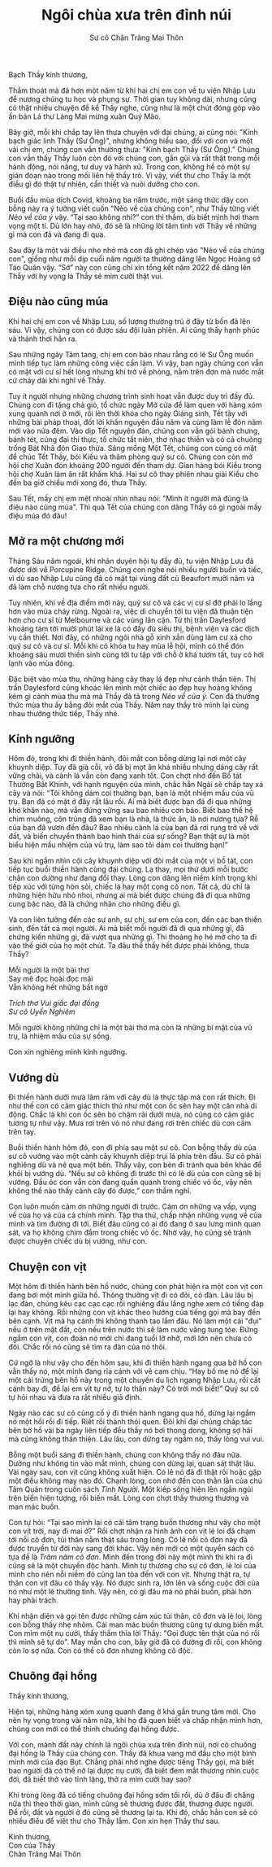 ﻿---
title: Ngôi chùa xưa trên đỉnh núi
author: Sư cô Chân Trăng Mai Thôn
---

Bạch Thầy kính thương,

Thắm thoát mà đã hơn một năm từ khi hai chị em con về tu viện Nhập Lưu để nương chúng tu học và phụng sự. Thời gian tuy không dài, nhưng cũng có thật nhiều chuyện để kể Thầy nghe, cũng như là một chút đóng góp vào ấn bản Lá thư Làng Mai mừng xuân Quý Mão.

Bây giờ, mỗi khi chắp tay lên thưa chuyện với đại chúng, ai cũng nói: "Kính bạch giác linh Thầy (Sư Ông)", nhưng không hiểu sao, đối với con và một vài chị em, chúng con vẫn thường thưa: "Kính bạch Thầy (Sư Ông).” Chúng con vẫn thấy Thầy luôn còn đó với chúng con, gần gũi và rất thật trong mỗi hành động, nói năng, tư duy và hành xử. Trong con, không hề có một sự gián đoạn nào trong mối liên hệ thầy trò. Vì vậy, viết thư cho Thầy là một điều gì đó thật tự nhiên, cần thiết và nuôi dưỡng cho con.

Buổi đầu mùa dịch Covid, khoảng ba năm trước, một sáng thức dậy con bỗng nảy ra ý tưởng viết cuốn "Nẻo về của chúng con", như Thầy từng viết *Nẻo về của ý* vậy. “Tại sao không nhỉ?” con thì thầm, dù biết mình hơi tham vọng một tí. Dù lớn hay nhỏ, đó sẽ là những lời tâm tình với Thầy về những gì mà con đã và đang đi qua. 

Sau đây là một vài điều nho nhỏ mà con đã ghi chép vào "Nẻo về của chúng con", giống như mỗi dịp cuối năm người ta thường dâng lên Ngọc Hoàng sớ Táo Quân vậy. “Sớ” này con cũng chỉ xin tổng kết năm 2022 để dâng lên Thầy với hy vọng là Thầy sẽ mỉm cười thật vui.

## Điệu nào cũng múa

Khi hai chị em con về Nhập Lưu, số lượng thường trú ở đây từ bốn đã lên sáu. Vì vậy, chúng con có được sáu đội luân phiên. Ai cũng thấy hạnh phúc và thảnh thơi hẳn ra. 

Sau những ngày Tâm tang, chị em con bảo nhau rằng có lẽ Sư Ông muốn mình tiếp tục làm những công việc cần làm. Vì vậy, ban ngày chúng con vẫn có mặt với cư sĩ hết lòng nhưng khi trở về phòng, nằm trên đơn mà nước mắt cứ chảy dài khi nghĩ về Thầy.

Tuy ít người nhưng những chương trình sinh hoạt vẫn được duy trì đầy đủ. Chúng con đi tặng chả giò, tổ chức ngày Mở cửa để làm quen với hàng xóm xung quanh nơi ở mới, rồi lên thời khóa cho ngày Giáng sinh, Tết tây với những bài pháp thoại, đốt lời khấn nguyện đầu năm và cùng làm lễ đón năm mới vào nửa đêm. Vào dịp Tết nguyên đán, chúng con vẫn gói bánh chưng, bánh tét, cúng đại thí thực, tổ chức tất niên, thơ nhạc thiền và có cả chuông trống Bát Nhã đón Giao thừa. Sáng mồng Một Tết, chúng con cùng có mặt để chúc Tết Thầy, bói Kiều và thăm phòng quý sư cô. Chúng con còn mở hội chợ Xuân đón khoảng 200 người đến tham dự. Gian hàng bói Kiều trong hội chợ Xuân làm ăn rất khấm khá. Hai sư cô thay phiên nhau giải Kiều cho đến ba giờ chiều mới xong đó, thưa Thầy.

Sau Tết, mấy chị em mệt nhoài nhìn nhau nói: "Mình ít người mà đúng là điệu nào cũng múa". Thì quà Tết của chúng con dâng Thầy có gì ngoài mấy điệu múa đó đâu!

## Mở ra một chương mới

Tháng Sáu năm ngoái, khi nhân duyên hội tụ đầy đủ, tu viện Nhập Lưu đã được dời về Porcupine Ridge. Chúng con nghe nói nhiều người buồn và tiếc, vì dù sao Nhập Lưu cũng đã có mặt tại vùng đất cũ Beaufort mười năm và đã làm chỗ nương tựa cho rất nhiều người. 

Tuy nhiên, khi về địa điểm mới này, quý sư cô và các vị cư sĩ đỡ phải lo lắng hơn vào mùa cháy rừng. Ngoài ra, việc di chuyển tới tu viện đã thuận tiện hơn cho cư sĩ từ Melbourne và các vùng lân cận. Từ thị trấn Daylesford khoảng tám tới mười phút lái xe là có đầy đủ siêu thị, bệnh viện và các dịch vụ cần thiết. Nơi đây, có những ngôi nhà gỗ xinh xắn dùng làm cư xá cho quý sư cô và cư sĩ. Mỗi khi có khóa tu hay mùa lễ hội, mình có thể đón khoảng sáu mươi thiền sinh cùng tới tu tập với chỗ ở khá tươm tất, tuy có hơi lạnh vào mùa đông.

Đặc biệt vào mùa thu, những hàng cây thay lá đẹp như cảnh thần tiên. Thị trấn Daylesford cũng khoác lên mình một chiếc áo đẹp huy hoàng không kém gì cảnh mùa thu mà mà Thầy đã tả trong *Nẻo về của ý.* Con đã thưởng thức mùa thu ấy bằng đôi mắt của Thầy. Năm nay thầy trò mình lại cùng nhau thưởng thức tiếp, Thầy nhé.

## Kính ngưỡng

Hôm đó, trong khi đi thiền hành, đôi mắt con bỗng dừng lại nơi một cây khuynh diệp. Tuy đã già cỗi, vỏ đã bị mọt ăn khá nhiều nhưng dáng cây rất vững chãi, và cành lá vẫn còn đang xanh tốt. Con chợt nhớ đến Bồ tát Thường Bất Khinh, với hạnh nguyện của mình, chắc hẳn Ngài sẽ chắp tay xá cây và nói: “Tôi không dám coi thường bạn, bạn là một nhiệm mầu của vũ trụ. Bạn đã có mặt ở đây rất lâu rồi. Ai mà biết được bạn đã đi qua những khó khăn nào, mà vẫn đứng vững sau bao nhiêu cơn bão. Biết bao thế hệ chim muông, côn trùng đã xem bạn là nhà, là thức ăn, là nơi nương tựa? Rễ của bạn đã vươn đến đâu? Bao nhiêu cành lá của bạn đã rơi rụng trở về với đất, và biến chuyển thành bao hình thái của sự sống? Bạn thật sự là một biểu hiện mầu nhiệm của vũ trụ, làm sao tôi dám coi thường bạn!”

Sau khi ngắm nhìn cội cây khuynh diệp với đôi mắt của một vị bồ tát, con tiếp tục buổi thiền hành cùng đại chúng. Lạ thay, mọi thứ dưới mỗi bước chân con dường như đang đổi thay. Lòng con dâng lên niềm kính trọng khi tiếp xúc với từng hòn sỏi, chiếc lá hay một cọng cỏ non. Tất cả, dù chỉ là những hiện hữu nhỏ nhoi, nhưng ai mà biết được chúng đã đi qua những cung bậc nào, đã là chứng nhân cho những điều gì. 

Và con liên tưởng đến các sư anh, sư chị, sư em của con, đến các bạn thiền sinh, đến tất cả mọi người. Ai mà biết mỗi người đã đi qua những gì, đã chứng kiến những gì, đã vượt qua những gì. Thi thoảng họ hé mở cho ta đi vào thế giới của họ một chút. Ta đâu thể thấy hết được phải không, thưa Thầy?

<div class="verse"><p>Mỗi người là một bài thơ<br/>
Say mê đọc hoài đọc mãi<br/>
Vẫn không hết những bất ngờ</p>
<cite>Trích thơ <i>Vui giấc đại đồng</i><br><span class="signoff-lvl-1">Sư cô Uyển Nghiêm</span></cite></div>

Mỗi người không những chỉ là một bài thơ mà còn là những bí mật của vũ trụ, là nhiệm mầu của sự sống.

Con xin nghiêng mình kính ngưỡng.

## Vướng dù

Đi thiền hành dưới mưa lâm râm với cây dù là thực tập mà con rất thích. Đi như thế con có cảm giác thích thú như một con ốc sên hay một căn nhà di động. Chắc là khi con ốc sên bò chậm rãi dưới mưa, nó cũng có cảm giác tương tự như vậy. Mưa rơi trên vỏ nó như đang rơi trên chiếc dù con cầm trên tay.

Buổi thiền hành hôm đó, con đi phía sau một sư cô. Con bỗng thấy dù của sư cô vướng vào một cành cây khuynh diệp trụi lá phía trên đầu. Sư cô phải nghiêng dù và né qua một bên. Thấy vậy, con bèn đi tránh qua bên khác để khỏi bị vướng dù. “Nếu sư cô không đi trước thì có lẽ dù của con cũng sẽ bị vướng. Đầu óc con vẫn còn đang quẩn quanh trong chiếc vỏ ốc, vậy nên không thể nào thấy cành cây đó được,” con thầm nghĩ.

Con luôn muốn cảm ơn những người đi trước. Cảm ơn những va vấp, vụng về của họ và của cả chính mình. Tập tha thứ, chấp nhận những vụng về của mình và tìm đường đi tới. Biết đâu cũng có ai đó đang ở sau lưng mình quan sát, và họ không chìm đắm trong chiếc vỏ ốc. Nhờ vậy, họ cũng sẽ tránh được chuyện chiếc dù bị vướng, như con.

## Chuyện con vịt

Một hôm đi thiền hành bên hồ nước, chúng con phát hiện ra một con vịt con đang bơi một mình giữa hồ. Thông thường vịt đi có đôi, có đàn. Lâu lâu bị lạc đàn, chúng kêu cạc cạc cạc rồi nghiêng đầu lắng nghe xem có tiếng đáp lại hay không. Rồi những con vịt khác theo hướng của tiếng gọi mà bay đến bên cạnh. Vịt mà hạ cánh thì không thanh tao lắm đâu. Nó làm một cái "đụi" nếu ở trên mặt đất, còn nếu trên nước thì sẽ làm nước văng tung tóe. Đứng ngắm con vịt, con đoán nó mới chỉ đang tuổi lỡ nhỡ, mới lớn nên chưa có đôi. Chắc rồi nó cũng sẽ tìm ra đàn của nó thôi.

Cứ ngỡ là như vậy cho đến hôm sau, khi đi thiền hành ngang qua bờ hồ con vẫn thấy nó, một mình đang rỉa cánh với vẻ cam chịu. “Hay bố mẹ nó để lại một cái trứng bên hồ này trong một chuyến du lịch ngang Nhập Lưu, rồi cất cánh bay đi, để lại em vịt tự nở, tự lo thân này? Có trời mới biết!” Quý sư cô tự hỏi nhau và đưa ra rất nhiều giả định.

Ngày nào các sư cô cũng cố ý đi thiền hành ngang qua hồ, dừng lại ngắm nó một hồi rồi đi tiếp. Riết rồi thành thói quen. Đôi khi đại chúng chấp tác bên bờ hồ vài ba ngày liên tiếp đều thấy nó bơi thong dong, không sợ hãi mà cũng không thân thiện. Lâu lâu, con dừng tay ngắm nó, thấy lòng vui vui.

Bỗng một buổi sáng đi thiền hành, chúng con không thấy nó đâu nữa. Dường như không tin vào mắt mình, chúng con dừng lại, quan sát thật lâu. Vài ngày sau, con vịt cũng không xuất hiện. Có lẽ nó đã đi thật rồi hoặc gặp một điều không may nào đó. Chạnh lòng, con nhớ đến con thằn lằn của chú Tâm Quán trong cuốn sách *Tình Người*. Một kiếp sống hiện lên ngắn ngủi trên biển hiện tượng, rồi biến mất. Lòng con chợt thấy thương thương và man mác buồn. 

Con tự hỏi: “Tại sao mình lại có cái tâm trạng buồn thương như vậy cho một con vịt trời, nay đi mai ở?” Rồi chợt nhận ra hình ảnh con vịt lẻ loi đã chạm tới nỗi cô đơn, tủi thân nằm thật sâu trong lòng. Có lẽ nỗi cô đơn này đã được truyền từ đời này sang đời khác. Vậy nên mới có một quyển sách có tựa đề là *Trăm năm cô đơn*. Mình đến trong đời này một mình thì khi ra đi cũng sẽ là một chuyến độc hành. Mình tự thương cho sự cô đơn, lẻ loi của mình cho nên nỗi niềm đó cũng lan tỏa đến với con vịt. Nhưng thật ra, tự thân con vịt đâu có thấy vậy. Nó được sinh ra, lớn lên và sống cuộc đời của nó như một lẽ thường tình. Vậy nên, có gì đâu mà nó phải buồn, phải hờn hay phải trách.

Khi nhận diện và gọi tên được những cảm xúc tủi thân, cô đơn và lẻ loi, lòng con bỗng thấy nhẹ nhõm. Cái man mác buồn thương cũng tự dưng biến mất. Con mỉm một nụ cười, thấy thấm thía lời Thầy: "Gọi được tên thật của nó rồi thì mình sẽ tự do". May mắn cho con, bây giờ đã có đường đi rồi, con không còn lo sợ nữa. Con có thể cô đơn nhưng không cô độc.

## Chuông đại hồng

Thầy kính thương,

Hiện tại, những hàng xóm xung quanh đang ở khá gần trung tâm mới. Cho nên hy vọng trong vài năm nữa, khi họ đã quen biết và chấp nhận mình hơn, chúng con mới có thể thỉnh chuông đại hồng được. 

Với con, mảnh đất này chính là ngôi chùa xưa trên đỉnh núi, nơi có chuông đại hồng là Thầy của chúng con. Thầy đã khua vang mở đầu cho một bình minh mới của đạo Bụt. Chẳng phải nhờ nghe được tiếng Thầy gọi, mà biết bao người đã có thể nở lại được nụ cười, đã biết đem mắt thương nhìn cuộc đời, đã biết thở vào tĩnh lặng, thở ra mỉm cười hay sao?

Khi trong lòng đã có tiếng chuông đại hồng sớm tối rồi, dù ở đâu đi chăng nữa thì theo thời gian, mình cũng sẽ thương được đất, thương được người. Để rồi, đất và người ở đó cũng sẽ thương lại ta. Khi đó, chắc hẳn con sẽ có nhiều điều để viết thư cho Thầy lắm. Con xin hẹn Thầy thư sau.

<p class="signoff"><span class="signoff-lvl-1">Kính thương,</span><br/>
<span class="signoff-lvl-1">Con của Thầy</span><br/>
<span class="signoff-lvl-2">Chân Trăng Mai Thôn</span></p>